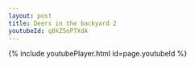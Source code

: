 ```yaml
---
layout: post
title: Deers in the backyard 2
youtubeId: q8kZ5oP7XdA
---
```

 
 

 
 
 
 


{% include youtubePlayer.html id=page.youtubeId %}
 
 
